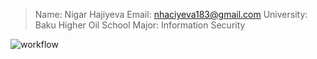   > Name: Nigar Hajiyeva
  > Email: nhaciyeva183@gmail.com
  > University: Baku Higher Oil School
  > Major: Information Security
  
  ![workflow](https://github.com/NigarHajiyeva/bhos-qa-labs/actions/workflows/gradle.yml/badge.svg)

